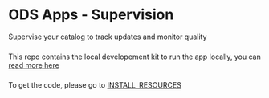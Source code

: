 # ODS Apps - Supervision

Supervise your catalog to track updates and monitor quality 

###

This repo contains the local developement kit to run the app locally, you can [read more here](https://github.com/opendatasoft/ods-cookbook/tree/master/widgets/external-use/local-dev-env)

###

To get the code, please go to [INSTALL_RESOURCES](/INSTALL_RESOURCES)
